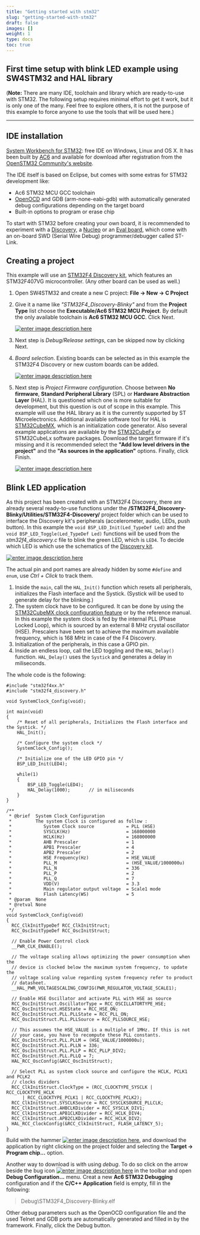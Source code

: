 ```yaml
---
title: "Getting started with stm32"
slug: "getting-started-with-stm32"
draft: false
images: []
weight: 1
type: docs
toc: true
---
```


## First time setup with blink LED example using SW4STM32 and HAL library
(**Note:** There are many IDE, toolchain and library which are ready-to-use with STM32. The following setup requires minimal effort to get it work, but it is only one of the many. Feel free to explore others, it is not the purpose of this example to force anyone to use the tools that will be used here.)

----------

## IDE installation ##

[System Workbench for STM32][1]: free IDE on Windows, Linux and OS X. It has been built by [AC6][2] and available for download after registration from the [OpenSTM32 Community's website][3].

The IDE itself is based on Eclipse, but comes with some extras for STM32 development like:

 - Ac6 STM32 MCU GCC toolchain
 - [OpenOCD][4] and GDB (arm-none-eabi-gdb) with automatically generated debug configurations depending on the target board
 - Built-in options to program or erase chip

To start with STM32 before creating your own board, it is recommended to experiment with a [Discovery][5], a [Nucleo][5] or an [Eval board][5], which come with an on-board SWD (Serial Wire Debug) programmer/debugger called ST-Link.

## Creating a project ##

This example will use an [STM32F4 Discovery kit][6], which features an STM32F407VG microcontroller. (Any other board can be used as well.)

 1. Open SW4STM32 and create a new C project: **File &#8594; New &#8594; C Project**
 2. Give it a name like *"STM32F4_Discovery-Blinky"* and from the **Project Type** list choose the **Executable/Ac6 STM32 MCU Project**. By default the only available toolchain is **Ac6 STM32 MCU GCC**. Click Next.

    [![enter image description here][7]][7]

 3. Next step is *Debug/Release settings*, can be skipped now by clicking Next.
 4. *Board selection*. Existing boards can be selected as in this example the STM32F4 Discovery or new custom boards can be added.

    [![enter image description here][8]][8]

 5. Next step is *Project Firmware configuration*. Choose between **No firmware**, **Standard Peripheral Library** (SPL) or **Hardware Abstraction Layer** (HAL). It is questioned which one is more suitable for development, but this question is out of scope in this example. This example will use the HAL library as it is the currently supported by ST Microelectronics. Additional available software tool for HAL is [STM32CubeMX][9], which is an initialization code generator. Also several example applications are available by the [STM32CubeFx][10] or STM32CubeLx software packages. Download the target firmware if it's missing and it is recommended select the **"Add low level drivers in the project"** and the **"As sources in the application"** options. Finally, click Finish.

    [![enter image description here][11]][11]

## Blink LED application ##

As this project has been created with an STM32F4 Discovery, there are already several ready-to-use functions under the **/STM32F4_Discovery-Blinky/Utilities/STM32F4-Discovery/** project folder which can be used to interface the Discovery kit's peripherals (accelerometer, audio, LEDs, push button). In this example the `void BSP_LED_Init(Led_TypeDef Led)` and the `void BSP_LED_Toggle(Led_TypeDef Led)` functions will be used from the *stm32f4_discovery.c* file to blink the green LED, which is `LED4`. To decide which LED is which use the schematics of the [Discovery kit][12].

[![enter image description here][13]][13]

The actual pin and port names are already hidden by some `#define` and `enum`, use *Ctrl + Click* to track them.

 1. Inside the `main`, call the `HAL_Init()` function which resets all peripherals, initializes the Flash interface and the Systick. (Systick will be used to generate delay for the blinking.)
 2. The system clock have to be configured. It can be done by using the [STM32CubeMX clock configuration feature][14] or by the reference manual. In this example the system clock is fed by the internal PLL (Phase Locked Loop), which is sourced by an external 8 MHz crystal oscillator (HSE). Prescalers have been set to achieve the maximum available frequency, which is 168 MHz in case of the F4 Discovery.
 3. Initialization of the peripherals, in this case a GPIO pin.
 4. Inside an endless loop, call the LED toggling and the `HAL_Delay()` function. `HAL_Delay()` uses the `Systick` and generates a delay in miliseconds.

The whole code is the following:

<!-- language: c -->

    #include "stm32f4xx.h"
    #include "stm32f4_discovery.h"
                
    void SystemClock_Config(void);
    
    int main(void)
    {
        /* Reset of all peripherals, Initializes the Flash interface and the Systick. */
        HAL_Init();
    
        /* Configure the system clock */
        SystemClock_Config();
    
        /* Initialize one of the LED GPIO pin */
        BSP_LED_Init(LED4);
    
        while(1)
        {
            BSP_LED_Toggle(LED4);
            HAL_Delay(1000);       // in miliseconds
        }
    }
    
    /**
     * @brief  System Clock Configuration
     *         The system Clock is configured as follow :
     *            System Clock source            = PLL (HSE)
     *            SYSCLK(Hz)                     = 168000000
     *            HCLK(Hz)                       = 168000000
     *            AHB Prescaler                  = 1
     *            APB1 Prescaler                 = 4
     *            APB2 Prescaler                 = 2
     *            HSE Frequency(Hz)              = HSE_VALUE
     *            PLL_M                          = (HSE_VALUE/1000000u)
     *            PLL_N                          = 336
     *            PLL_P                          = 2
     *            PLL_Q                          = 7
     *            VDD(V)                         = 3.3
     *            Main regulator output voltage  = Scale1 mode
     *            Flash Latency(WS)              = 5
     * @param  None
     * @retval None
     */
    void SystemClock_Config(void)
    {
      RCC_ClkInitTypeDef RCC_ClkInitStruct;
      RCC_OscInitTypeDef RCC_OscInitStruct;
    
      // Enable Power Control clock
      __PWR_CLK_ENABLE();
    
      // The voltage scaling allows optimizing the power consumption when the
      // device is clocked below the maximum system frequency, to update the
      // voltage scaling value regarding system frequency refer to product
      // datasheet.
      __HAL_PWR_VOLTAGESCALING_CONFIG(PWR_REGULATOR_VOLTAGE_SCALE1);
    
      // Enable HSE Oscillator and activate PLL with HSE as source
      RCC_OscInitStruct.OscillatorType = RCC_OSCILLATORTYPE_HSE;
      RCC_OscInitStruct.HSEState = RCC_HSE_ON;
      RCC_OscInitStruct.PLL.PLLState = RCC_PLL_ON;
      RCC_OscInitStruct.PLL.PLLSource = RCC_PLLSOURCE_HSE;
    
      // This assumes the HSE_VALUE is a multiple of 1MHz. If this is not
      // your case, you have to recompute these PLL constants.
      RCC_OscInitStruct.PLL.PLLM = (HSE_VALUE/1000000u);
      RCC_OscInitStruct.PLL.PLLN = 336;
      RCC_OscInitStruct.PLL.PLLP = RCC_PLLP_DIV2;
      RCC_OscInitStruct.PLL.PLLQ = 7;
      HAL_RCC_OscConfig(&RCC_OscInitStruct);
    
      // Select PLL as system clock source and configure the HCLK, PCLK1 and PCLK2
      // clocks dividers
      RCC_ClkInitStruct.ClockType = (RCC_CLOCKTYPE_SYSCLK | RCC_CLOCKTYPE_HCLK
          | RCC_CLOCKTYPE_PCLK1 | RCC_CLOCKTYPE_PCLK2);
      RCC_ClkInitStruct.SYSCLKSource = RCC_SYSCLKSOURCE_PLLCLK;
      RCC_ClkInitStruct.AHBCLKDivider = RCC_SYSCLK_DIV1;
      RCC_ClkInitStruct.APB1CLKDivider = RCC_HCLK_DIV4;
      RCC_ClkInitStruct.APB2CLKDivider = RCC_HCLK_DIV2;
      HAL_RCC_ClockConfig(&RCC_ClkInitStruct, FLASH_LATENCY_5);
    }

Build with the hammer [![enter image description here][15]][15], and download the application by right clicking on the project folder and selecting the **Target &#8594; Program chip...** option.

Another way to download is with using *debug*. To do so click on the arrow beside the bug icon [![enter image description here][16]][16] in the toolbar and open **Debug Configuration...** menu. Creat a new **Ac6 STM32 Debugging** configuration and if the **C/C++ Application** field is empty, fill in the following:

> Debug\STM32F4_Discovery-Blinky.elf

Other debug parameters such as the OpenOCD configuration file and the used Telnet and GDB ports are automatically generated and filled in by the framework. Finally, click the Debug button.


  [1]: http://www.st.com/en/development-tools/sw4stm32.html
  [2]: http://www.ac6.fr/index.php/lang_en%5FGB.xphp
  [3]: http://www.openstm32.org/HomePage
  [4]: http://openocd.org/
  [5]: http://www.st.com/content/st_com/en/products/evaluation-tools/product-evaluation-tools/mcu-eval-tools/stm32-mcu-eval-tools.html?querycriteria=productId=SS1532
  [6]: http://www.st.com/en/evaluation-tools/stm32f4discovery.html
  [7]: https://i.stack.imgur.com/fFzhZ.png
  [8]: https://i.stack.imgur.com/ZwC2d.png
  [9]: http://www.st.com/en/development-tools/stm32cubemx.html
  [10]: http://www.st.com/en/embedded-software/stm32cubef4.html
  [11]: https://i.stack.imgur.com/LLTl7.png
  [12]: http://www.st.com/content/ccc/resource/technical/document/user_manual/70/fe/4a/3f/e7/e1/4f/7d/DM00039084.pdf/files/DM00039084.pdf/jcr:content/translations/en.DM00039084.pdf
  [13]: https://i.stack.imgur.com/Uq7JC.png
  [14]: https://elektronotes.files.wordpress.com/2015/02/stm32cubemx_clockconf.png
  [15]: https://i.stack.imgur.com/eAZOV.png
  [16]: https://i.stack.imgur.com/HKHOB.png

